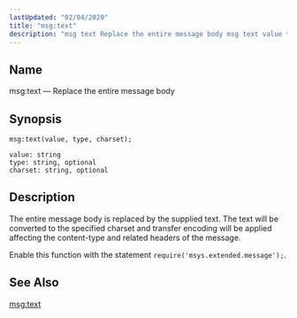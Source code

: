 ```yaml
---
lastUpdated: "02/04/2020"
title: "msg:text"
description: "msg text Replace the entire message body msg text value type charset The entire message body is replaced by the supplied text The text will be converted to the specified charset and transfer encoding will be applied affecting the content type and related headers of the message Enable this function..."
---
```


<a name="lua.ref.msg_text1"></a> 
## Name

msg:text — Replace the entire message body

<a name="idp25636336"></a> 
## Synopsis

`msg:text(value, type, charset);`

```
value: string
type: string, optional
charset: string, optional
```
<a name="idp25639072"></a> 
## Description

The entire message body is replaced by the supplied text. The text will be converted to the specified charset and transfer encoding will be applied affecting the content-type and related headers of the message.

Enable this function with the statement `require('msys.extended.message');`.

<a name="idp25641840"></a> 
## See Also

[msg:text](/momentum/3/3-reference/3-reference-lua-ref-msg-text)